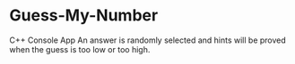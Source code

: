 # Guess-My-Number
C++ Console App
An answer is randomly selected and hints will be proved when the guess is too low or too high.

